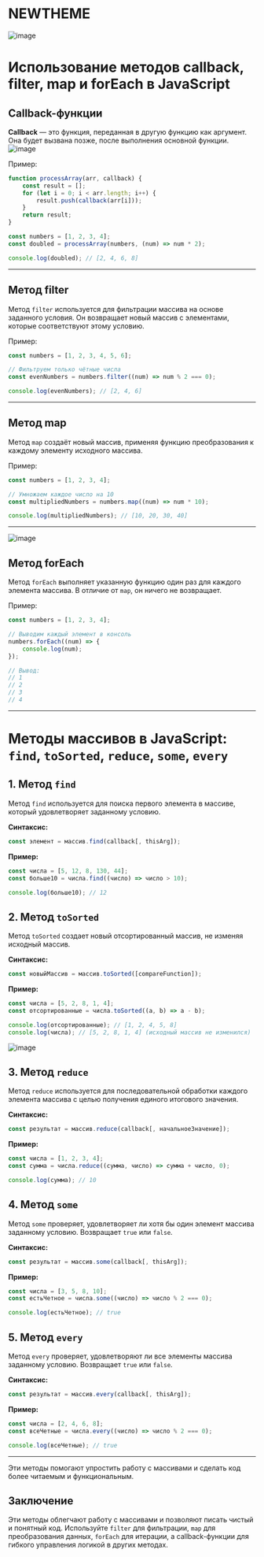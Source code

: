 # NEWTHEME
![image](https://github.com/user-attachments/assets/b5f39c9b-c9e7-4e94-8562-3e95e192941e)


# Использование методов callback, filter, map и forEach в JavaScript

## Callback-функции
**Callback** — это функция, переданная в другую функцию как аргумент. Она будет вызвана позже, после выполнения основной функции.
![image](https://github.com/user-attachments/assets/cdc809f1-e2b1-4a01-9880-7c9d1703402b)

Пример: 
```javascript
function processArray(arr, callback) {
    const result = [];
    for (let i = 0; i < arr.length; i++) {
        result.push(callback(arr[i]));
    }
    return result;
}

const numbers = [1, 2, 3, 4];
const doubled = processArray(numbers, (num) => num * 2);

console.log(doubled); // [2, 4, 6, 8]
```

---

## Метод filter
Метод `filter` используется для фильтрации массива на основе заданного условия. Он возвращает новый массив с элементами, которые соответствуют этому условию.

Пример:
```javascript
const numbers = [1, 2, 3, 4, 5, 6];

// Фильтруем только чётные числа
const evenNumbers = numbers.filter((num) => num % 2 === 0);

console.log(evenNumbers); // [2, 4, 6]
```

---

## Метод map
Метод `map` создаёт новый массив, применяя функцию преобразования к каждому элементу исходного массива.

Пример:
```javascript
const numbers = [1, 2, 3, 4];

// Умножаем каждое число на 10
const multipliedNumbers = numbers.map((num) => num * 10);

console.log(multipliedNumbers); // [10, 20, 30, 40]
```

---


![image](https://github.com/user-attachments/assets/1d09da31-d419-4b5f-b9e8-4ca6a3235a39)

## Метод forEach
Метод `forEach` выполняет указанную функцию один раз для каждого элемента массива. В отличие от `map`, он ничего не возвращает.

Пример:
```javascript
const numbers = [1, 2, 3, 4];

// Выводим каждый элемент в консоль
numbers.forEach((num) => {
    console.log(num);
});

// Вывод:
// 1
// 2
// 3
// 4
```

---


# Методы массивов в JavaScript: `find`, `toSorted`, `reduce`, `some`, `every`

## 1. Метод `find`
Метод `find` используется для поиска первого элемента в массиве, который удовлетворяет заданному условию.

**Синтаксис:**
```javascript
const элемент = массив.find(callback[, thisArg]);
```

**Пример:**
```javascript
const числа = [5, 12, 8, 130, 44];
const больше10 = числа.find((число) => число > 10);

console.log(больше10); // 12
```

## 2. Метод `toSorted`
Метод `toSorted` создает новый отсортированный массив, не изменяя исходный массив.

**Синтаксис:**
```javascript
const новыйМассив = массив.toSorted([compareFunction]);
```

**Пример:**
```javascript
const числа = [5, 2, 8, 1, 4];
const отсортированные = числа.toSorted((a, b) => a - b);

console.log(отсортированные); // [1, 2, 4, 5, 8]
console.log(числа); // [5, 2, 8, 1, 4] (исходный массив не изменился)
```
![image](https://github.com/user-attachments/assets/04045f84-38f1-4674-bf9b-b384bf6ac794)

## 3. Метод `reduce`
Метод `reduce` используется для последовательной обработки каждого элемента массива с целью получения единого итогового значения.

**Синтаксис:**
```javascript
const результат = массив.reduce(callback[, начальноеЗначение]);
```

**Пример:**
```javascript
const числа = [1, 2, 3, 4];
const сумма = числа.reduce((сумма, число) => сумма + число, 0);

console.log(сумма); // 10
```

## 4. Метод `some`
Метод `some` проверяет, удовлетворяет ли хотя бы один элемент массива заданному условию. Возвращает `true` или `false`.

**Синтаксис:**
```javascript
const результат = массив.some(callback[, thisArg]);
```

**Пример:**
```javascript
const числа = [3, 5, 8, 10];
const естьЧетное = числа.some((число) => число % 2 === 0);

console.log(естьЧетное); // true
```

## 5. Метод `every`
Метод `every` проверяет, удовлетворяют ли все элементы массива заданному условию. Возвращает `true` или `false`.

**Синтаксис:**
```javascript
const результат = массив.every(callback[, thisArg]);
```

**Пример:**
```javascript
const числа = [2, 4, 6, 8];
const всеЧетные = числа.every((число) => число % 2 === 0);

console.log(всеЧетные); // true
```

---

Эти методы помогают упростить работу с массивами и сделать код более читаемым и функциональным.


## Заключение
Эти методы облегчают работу с массивами и позволяют писать чистый и понятный код. Используйте `filter` для фильтрации, `map` для преобразования данных, `forEach` для итерации, а callback-функции для гибкого управления логикой в других методах.
